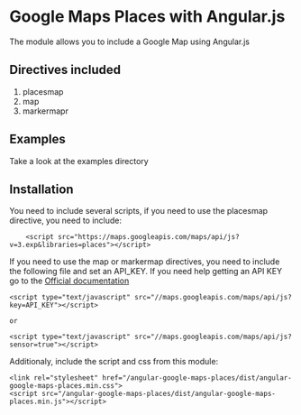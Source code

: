 # Google Maps Places with Angular.js

The module allows you to include a Google Map using Angular.js

## Directives included

1. placesmap
2. map
3. markermapr

## Examples
Take a look at the examples directory

## Installation
You need to include several scripts, if you need to use the placesmap directive, you need to include:

		<script src="https://maps.googleapis.com/maps/api/js?v=3.exp&libraries=places"></script>

If you need to use the map or markermap directives, you need to include the following file and set an API_KEY. If you need help getting an API KEY go to the [Official documentation](https://developers.google.com/maps/documentation/javascript/tutorial)

	<script type="text/javascript" src="//maps.googleapis.com/maps/api/js?key=API_KEY"></script>

	or

	<script type="text/javascript" src="//maps.googleapis.com/maps/api/js?sensor=true"></script>

Additionaly, include the script and css from this module:

	<link rel="stylesheet" href="/angular-google-maps-places/dist/angular-google-maps-places.min.css">
	<script src="/angular-google-maps-places/dist/angular-google-maps-places.min.js"></script>
